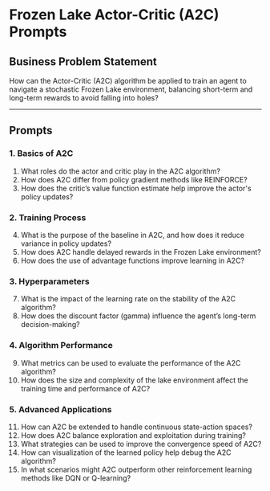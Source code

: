 # Frozen Lake Actor-Critic (A2C) Prompts

## Business Problem Statement
How can the Actor-Critic (A2C) algorithm be applied to train an agent to navigate a stochastic Frozen Lake environment, balancing short-term and long-term rewards to avoid falling into holes?

---

## Prompts

### 1. Basics of A2C
1. What roles do the actor and critic play in the A2C algorithm?
2. How does A2C differ from policy gradient methods like REINFORCE?
3. How does the critic’s value function estimate help improve the actor's policy updates?

### 2. Training Process
4. What is the purpose of the baseline in A2C, and how does it reduce variance in policy updates?
5. How does A2C handle delayed rewards in the Frozen Lake environment?
6. How does the use of advantage functions improve learning in A2C?

### 3. Hyperparameters
7. What is the impact of the learning rate on the stability of the A2C algorithm?
8. How does the discount factor (gamma) influence the agent’s long-term decision-making?

### 4. Algorithm Performance
9. What metrics can be used to evaluate the performance of the A2C algorithm?
10. How does the size and complexity of the lake environment affect the training time and performance of A2C?

### 5. Advanced Applications
11. How can A2C be extended to handle continuous state-action spaces?
12. How does A2C balance exploration and exploitation during training?
13. What strategies can be used to improve the convergence speed of A2C?
14. How can visualization of the learned policy help debug the A2C algorithm?
15. In what scenarios might A2C outperform other reinforcement learning methods like DQN or Q-learning?

